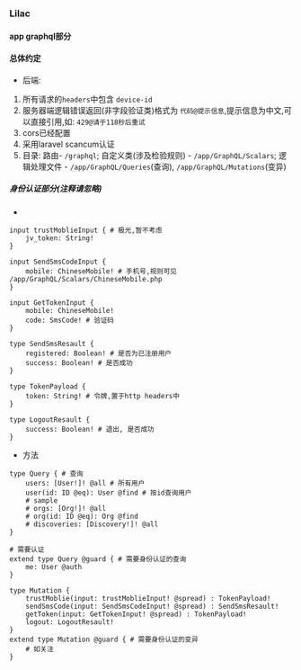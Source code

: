 ### Lilac
#### app graphql部分
#### 总体约定
* 后端:
1. 所有请求的`headers`中包含 `device-id`
2. 服务器端逻辑错误返回(非字段验证类)格式为 `代码@提示信息`,提示信息为中文,可以直接引用,如: `429@请于118秒后重试`
3. cors已经配置
4. 采用laravel scancum认证
5. 目录: 路由- `/graphql`; 自定义类(涉及检验规则) - `/app/GraphQL/Scalars`; 逻辑处理文件 - `/app/GraphQL/Queries`(查询), `/app/GraphQL/Mutations`(变异)
##### 身份认证部分(注释请忽略)
* 
```
input trustMoblieInput { # 极光,暂不考虑
    jv_token: String! 
}

input SendSmsCodeInput {
    mobile: ChineseMobile! # 手机号,规则可见 /app/GraphQL/Scalars/ChineseMobile.php
}

input GetTokenInput {
    mobile: ChineseMobile!
    code: SmsCode! # 验证码
}

type SendSmsResault {
    registered: Boolean! # 是否为已注册用户
    success: Boolean! # 是否成功
}

type TokenPayload {
    token: String! # 令牌,置于http headers中
}

type LogoutResault {
    success: Boolean! # 退出, 是否成功
}

```
* 方法
```
type Query { # 查询
    users: [User!]! @all # 所有用户
    user(id: ID @eq): User @find # 按id查询用户 
    # sample
    # orgs: [Org!]! @all
    # org(id: ID @eq): Org @find
    # discoveries: [Discovery!]! @all
}

# 需要认证
extend type Query @guard { # 需要身份认证的查询
    me: User @auth
}

type Mutation {
    trustMoblie(input: trustMoblieInput! @spread) : TokenPayload!
    sendSmsCode(input: SendSmsCodeInput! @spread) : SendSmsResault!
    getToken(input: GetTokenInput! @spread) : TokenPayload!
    logout: LogoutResault!
}
extend type Mutation @guard { # 需要身份认证的变异
    # 如关注
}

```